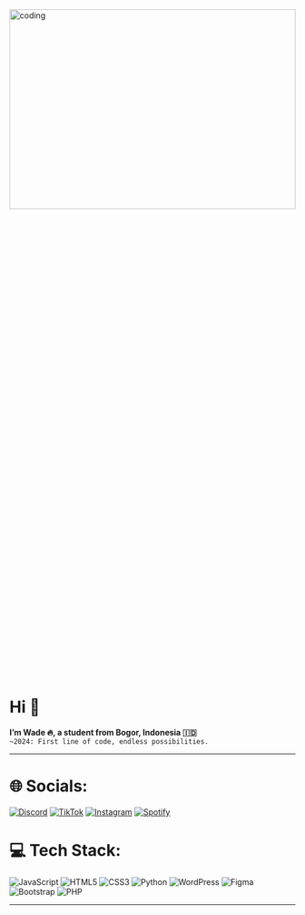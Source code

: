 


<img align="center" alt="coding" width="100%" height="30%" src="https://i.pinimg.com/originals/3c/e5/f5/3ce5f5640d7c62d7ba36f738ae9e7759.gif">

# Hi 👋  
**I’m Wade 🔥, a student from Bogor, Indonesia 🇮🇩**  
`~2024: First line of code, endless possibilities.`

---


# 🌐 Socials:
[![Discord](https://img.shields.io/badge/Discord-%237289DA.svg?logo=discord&logoColor=white)](https://discord.gg/https://discordapp.com/users/896225983395418142) [![TikTok](https://img.shields.io/badge/TikTok-%23000000.svg?logo=TikTok&logoColor=white)](https://www.tiktok.com/@mastersoid) [![Instagram](https://img.shields.io/badge/Instagram-%23E4405F.svg?logo=Instagram&logoColor=white)](https://www.instagram.com/wadeteloss/) [![Spotify](https://img.shields.io/badge/Spotify-1DB954?logo=spotify&logoColor=white)](https://open.spotify.com/user/t1znpik2mqzed6whw7wroiqkw) 



# 💻 Tech Stack:
![JavaScript](https://img.shields.io/badge/javascript-%23323330.svg?style=for-the-badge&logo=javascript&logoColor=%23F7DF1E) ![HTML5](https://img.shields.io/badge/html5-%23E34F26.svg?style=for-the-badge&logo=html5&logoColor=white) ![CSS3](https://img.shields.io/badge/css3-%231572B6.svg?style=for-the-badge&logo=css3&logoColor=white) ![Python](https://img.shields.io/badge/python-3670A0?style=for-the-badge&logo=python&logoColor=ffdd54) ![WordPress](https://img.shields.io/badge/WordPress-%23117AC9.svg?style=for-the-badge&logo=WordPress&logoColor=white) ![Figma](https://img.shields.io/badge/figma-%23F24E1E.svg?style=for-the-badge&logo=figma&logoColor=white) ![Bootstrap](https://img.shields.io/badge/bootstrap-%238511FA.svg?style=for-the-badge&logo=bootstrap&logoColor=white) ![PHP](https://img.shields.io/badge/php-%23777BB4.svg?style=flat&logo=php&logoColor=white)





---
